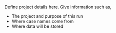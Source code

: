 Define project details here.  Give information such as,
* The project and purpose of this run
* Where case names come from
* Where data will be stored


